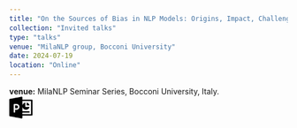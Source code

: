 ```yaml
---
title: "On the Sources of Bias in NLP Models: Origins, Impact, Challenges, and the Ways Forward."
collection: "Invited talks"
type: "talks"
venue: "MilaNLP group, Bocconi University"
date: 2024-07-19
location: "Online"
---
```

<b>venue:</b> MilaNLP Seminar Series, Bocconi University, Italy.<br>
<a href="/files/talks/2024/MilanNLP_talk_19_07_2024.pdf"><img src="/images/ppt_symbol.png" alt="Link to PPT" style="width:42px;height:42px;"></a>&nbsp;&nbsp;
